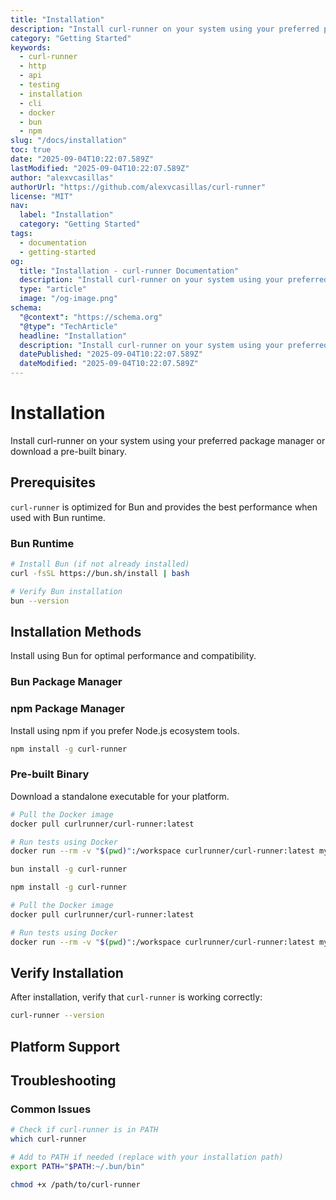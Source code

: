```yaml
---
title: "Installation"
description: "Install curl-runner on your system using your preferred package manager or download a pre-built binary."
category: "Getting Started"
keywords:
  - curl-runner
  - http
  - api
  - testing
  - installation
  - cli
  - docker
  - bun
  - npm
slug: "/docs/installation"
toc: true
date: "2025-09-04T10:22:07.589Z"
lastModified: "2025-09-04T10:22:07.589Z"
author: "alexvcasillas"
authorUrl: "https://github.com/alexvcasillas/curl-runner"
license: "MIT"
nav:
  label: "Installation"
  category: "Getting Started"
tags:
  - documentation
  - getting-started
og:
  title: "Installation - curl-runner Documentation"
  description: "Install curl-runner on your system using your preferred package manager or download a pre-built binary."
  type: "article"
  image: "/og-image.png"
schema:
  "@context": "https://schema.org"
  "@type": "TechArticle"
  headline: "Installation"
  description: "Install curl-runner on your system using your preferred package manager or download a pre-built binary."
  datePublished: "2025-09-04T10:22:07.589Z"
  dateModified: "2025-09-04T10:22:07.589Z"
---
```


# Installation

Install curl-runner on your system using your preferred package manager or download a pre-built binary.

## Prerequisites

`curl-runner` is optimized for Bun and provides the best performance when used with Bun runtime.

### Bun Runtime

```bash
# Install Bun (if not already installed)
curl -fsSL https://bun.sh/install | bash

# Verify Bun installation
bun --version
```

## Installation Methods

Install using Bun for optimal performance and compatibility.

### Bun Package Manager

### npm Package Manager

Install using npm if you prefer Node.js ecosystem tools.

```bash
npm install -g curl-runner
```

### Pre-built Binary

Download a standalone executable for your platform.

```bash
# Pull the Docker image
docker pull curlrunner/curl-runner:latest

# Run tests using Docker
docker run --rm -v "$(pwd)":/workspace curlrunner/curl-runner:latest my-tests.yaml
```

```bash
bun install -g curl-runner
```

```bash
npm install -g curl-runner
```

```bash
# Pull the Docker image
docker pull curlrunner/curl-runner:latest

# Run tests using Docker
docker run --rm -v "$(pwd)":/workspace curlrunner/curl-runner:latest my-tests.yaml
```

## Verify Installation

After installation, verify that `curl-runner` is working correctly:

```bash
curl-runner --version
```

## Platform Support

## Troubleshooting

### Common Issues

```bash
# Check if curl-runner is in PATH
which curl-runner

# Add to PATH if needed (replace with your installation path)
export PATH="$PATH:~/.bun/bin"
```

```bash
chmod +x /path/to/curl-runner
```
